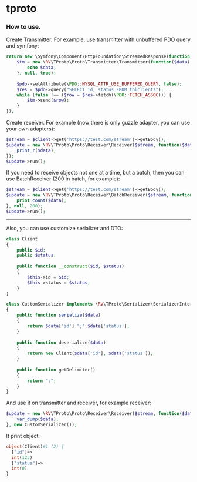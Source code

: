 # tproto

### How to use.

Create Transmitter. For example, use transmitter with unbuffered PDO query and symfony:

```php
return new \Symfony\Component\HttpFoundation\StreamedResponse(function() use ($pdo) {
    $tm = new \RV\TProto\Proto\Transmitter\Transmitter(function($data) {
        echo $data;
    }, null, true);
    
    $pdo->setAttribute(\PDO::MYSQL_ATTR_USE_BUFFERED_QUERY, false);
    $res = $pdo->query("SELECT id, status FROM tblclients");
    while (false !== ($row = $res->fetch(\PDO::FETCH_ASSOC))) {
        $tm->send($row);
    }
});
```

Create receiver. For example (now there is only guzzle adapter, you can use your own adapters):

```php
$stream = $client->get('https://test.com/stream')->getBody();
$update = new \RV\TProto\Proto\Receiver\Receiver($stream, function($data) {
    print_r($data);
});
$update->run();
```

If you need to receive objects not one at a time, but a batch, then you can use BatchReceiver (200 in batch, for example):

```php
$stream = $client->get('https://test.com/stream')->getBody();
$update = new \RV\TProto\Proto\Receiver\BatchReceiver($stream, function($data) {
    print count($data);
}, null, 200);
$update->run();
```

---

Also, you can use customize serializer and DTO:

```php
class Client
{
    public $id;
    public $status;
    
    public function __construct($id, $status)
    {
        $this->id = $id;
        $this->status = $status;
    }
}
```

```php
class CustomSerializer implements \RV\TProto\Serializer\SerializerInterface
{
    public function serialize($data)
    {
        return $data['id'].";".$data['status'];
    }
    
    public function deserialize($data)
    {
        return new Client($data['id'], $data['status']);
    }
    
    public function getDelimiter()
    {
        return ":";
    }
}
```

And use it on transmitter and receiver, for example receiver:

```php
$update = new \RV\TProto\Proto\Receiver\Receiver($stream, function($data) {
    var_dump($data);
}, new CustomSerializer());
```

It print object:

```php
object(Client)#1 (2) {
  ["id"]=>
  int(123)
  ["status"]=>
  int(0)
}
```
